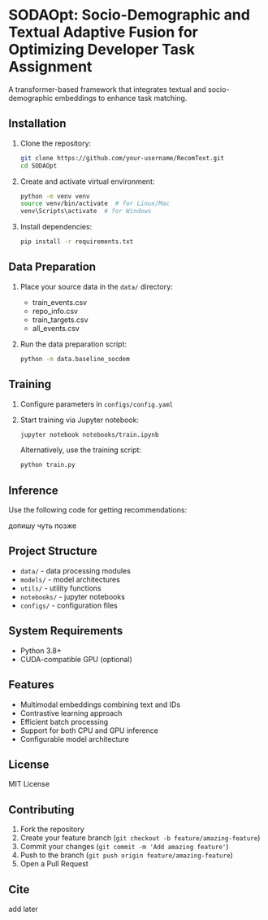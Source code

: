 # SODAOpt: Socio-Demographic and Textual Adaptive Fusion for Optimizing Developer Task Assignment

A transformer-based framework that integrates textual and socio-demographic embeddings to enhance task matching.

## Installation

1. Clone the repository:
   ```bash
   git clone https://github.com/your-username/RecomText.git
   cd SODAOpt
   ```

2. Create and activate virtual environment:
   ```bash
   python -m venv venv
   source venv/bin/activate  # for Linux/Mac
   venv\Scripts\activate  # for Windows
   ```

3. Install dependencies:
   ```bash
   pip install -r requirements.txt
   ```

## Data Preparation

1. Place your source data in the `data/` directory:
   - train_events.csv
   - repo_info.csv
   - train_targets.csv
   - all_events.csv

2. Run the data preparation script:
   ```bash
   python -m data.baseline_socdem
   ```

## Training

1. Configure parameters in `configs/config.yaml`

2. Start training via Jupyter notebook:
   ```bash
   jupyter notebook notebooks/train.ipynb
   ```

   Alternatively, use the training script:
   ```bash
   python train.py
   ```

## Inference

Use the following code for getting recommendations:

допишу чуть позже

## Project Structure

- `data/` - data processing modules
- `models/` - model architectures
- `utils/` - utility functions
- `notebooks/` - jupyter notebooks
- `configs/` - configuration files

## System Requirements

- Python 3.8+
- CUDA-compatible GPU (optional)

## Features

- Multimodal embeddings combining text and IDs
- Contrastive learning approach
- Efficient batch processing
- Support for both CPU and GPU inference
- Configurable model architecture

## License

MIT License

## Contributing

1. Fork the repository
2. Create your feature branch (`git checkout -b feature/amazing-feature`)
3. Commit your changes (`git commit -m 'Add amazing feature'`)
4. Push to the branch (`git push origin feature/amazing-feature`)
5. Open a Pull Request

## Cite

add later
